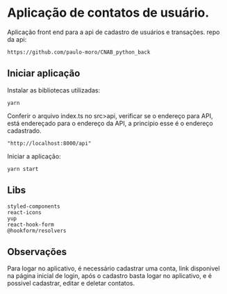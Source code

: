 # Aplicação de contatos de usuário.

Aplicação front end para a api de cadastro de usuários e transações.
repo da api:

```
https://github.com/paulo-moro/CNAB_python_back
```



## Iniciar aplicação

Instalar as bibliotecas utilizadas:
```
yarn
```
Conferir o arquivo index.ts no src>api, verificar se o endereço para API, está endereçado para o endereço da API, a principio esse é o endereço cadastrado.
```
"http://localhost:8000/api"
```
Iniciar a aplicação:
```
yarn start
```


## Libs

```
styled-components
react-icons
yup
react-hook-form
@hookform/resolvers
```

## Observações

Para logar no aplicativo, é necessário cadastrar uma conta, link disponivel na página inicial de login, após o cadastro basta logar no aplicativo, e é possivel cadastrar, editar e deletar contatos.
